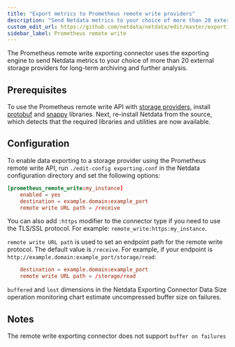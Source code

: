 ```yaml
---
title: "Export metrics to Prometheus remote write providers"
description: "Send Netdata metrics to your choice of more than 20 external storage providers for long-term archiving and further analysis."
custom_edit_url: https://github.com/netdata/netdata/edit/master/exporting/prometheus/remote_write/README.md
sidebar_label: Prometheus remote write
---
```




The Prometheus remote write exporting connector uses the exporting engine to send Netdata metrics to your choice of more
than 20 external storage providers for long-term archiving and further analysis.

## Prerequisites

To use the Prometheus remote write API with [storage
providers](https://prometheus.io/docs/operating/integrations/#remote-endpoints-and-storage), install
[protobuf](https://developers.google.com/protocol-buffers/) and [snappy](https://github.com/google/snappy) libraries.
Next, re-install Netdata from the source, which detects that the required libraries and
utilities are now available.

## Configuration

To enable data exporting to a storage provider using the Prometheus remote write API, run `./edit-config exporting.conf`
in the Netdata configuration directory and set the following options:

```conf
[prometheus_remote_write:my_instance]
    enabled = yes
    destination = example.domain:example_port
    remote write URL path = /receive
```

You can also add `:https` modifier to the connector type if you need to use the TLS/SSL protocol. For example:
`remote_write:https:my_instance`.

`remote write URL path` is used to set an endpoint path for the remote write protocol. The default value is `/receive`.
For example, if your endpoint is `http://example.domain:example_port/storage/read`:

```conf
    destination = example.domain:example_port
    remote write URL path = /storage/read
```

`buffered` and `lost` dimensions in the Netdata Exporting Connector Data Size operation monitoring chart estimate uncompressed
buffer size on failures.

## Notes

The remote write exporting connector does not support `buffer on failures`


